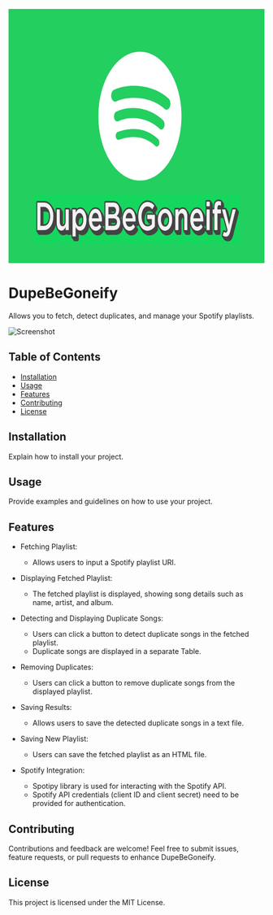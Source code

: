 <p align="center">
  <img width="660" height="500" src="https://github.com/pudszttiot/DupeBeGoneify/blob/33649f09456a5366e45c138caaf0ce0ac7e880dd/Images/DupeLogo1.png">
</p>

# DupeBeGoneify

Allows you to fetch, detect duplicates, and manage your Spotify playlists.

![Screenshot](screenshot.png)

## Table of Contents

- [Installation](#installation)
- [Usage](#usage)
- [Features](#features)
- [Contributing](#contributing)
- [License](#license)

## Installation

Explain how to install your project.

## Usage

Provide examples and guidelines on how to use your project.

## Features

- Fetching Playlist:
  - Allows users to input a Spotify playlist URI.

- Displaying Fetched Playlist:
  - The fetched playlist is displayed, showing song details such as name, artist, and album.

- Detecting and Displaying Duplicate Songs:
  - Users can click a button to detect duplicate songs in the fetched playlist.
  - Duplicate songs are displayed in a separate Table.

- Removing Duplicates:
  - Users can click a button to remove duplicate songs from the displayed playlist.

- Saving Results:
  - Allows users to save the detected duplicate songs in a text file.

- Saving New Playlist:
  - Users can save the fetched playlist as an HTML file.

- Spotify Integration:
  - Spotipy library is used for interacting with the Spotify API.
  - Spotify API credentials (client ID and client secret) need to be provided for authentication.

## Contributing

Contributions and feedback are welcome! Feel free to submit issues, feature requests, or pull requests to enhance DupeBeGoneify.

## License 

This project is licensed under the MIT License. 